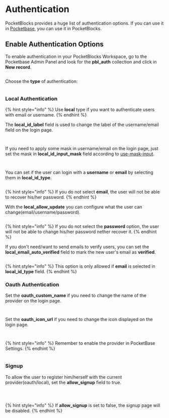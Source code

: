 # Authentication

PocketBlocks provides a huge list of authentication options. If you can use it in [Pocketbase](https://pocketbase.io/), you can use it in PocketBlocks.

## Enable Authentication Options

To enable authentication in your PocketBlocks Workspace, go to the Pocketbase Admin Panel and look for the **pbl_auth** collection and click in **New record**.

<figure><img src="../.gitbook/assets/workspace-management/auth/01.png" alt=""><figcaption></figcaption></figure>

Choose the **type** of authentication:

<figure><img src="../.gitbook/assets/workspace-management/auth/02.png" alt=""><figcaption></figcaption></figure>

### Local Authentication

{% hint style="info" %}
Use **local** type if you want to authenticate users with email or username.
{% endhint %}

The **local_id_label** field is used to change the label of the username/email field on the login page.

<figure><img src="../.gitbook/assets/workspace-management/auth/03.png" alt=""><figcaption></figcaption></figure>

<figure><img src="../.gitbook/assets/workspace-management/auth/04.png" alt=""><figcaption></figcaption></figure>

If you need to apply some mask in username/email on the login page, just set the mask in **local_id_input_mask** field according to [use-mask-input](https://github.com/eduardoborges/use-mask-input).

<figure><img src="../.gitbook/assets/workspace-management/auth/05.png" alt=""><figcaption></figcaption></figure>

<figure><img src="../.gitbook/assets/workspace-management/auth/06.png" alt=""><figcaption></figcaption></figure>

You can set if the user can login with a **username** or **email** by selecting them in **local_id_type**.

<figure><img src="../.gitbook/assets/workspace-management/auth/07.png" alt=""><figcaption></figcaption></figure>

{% hint style="info" %}
If you do not select **email**, the user will not be able to recover his/her password.
{% endhint %}

With the **local_allow_update** you can configure what the user can change(email/username/password).

<figure><img src="../.gitbook/assets/workspace-management/auth/08.png" alt=""><figcaption></figcaption></figure>

{% hint style="info" %}
If you do not select the **password** option, the user will not be able to change his/her password nether recover it.
{% endhint %}

If you don't need/want to send emails to verify users, you can set the **local_email_auto_verified** field to mark the new user's email as **verified**.

<figure><img src="../.gitbook/assets/workspace-management/auth/09.png" alt=""><figcaption></figcaption></figure>

{% hint style="info" %}
This option is only allowed if **email** is selected in **local_id_type** field.
{% endhint %}

### Oauth Authentication

Set the **oauth_custom_name** if you need to change the name of the provider on the login page.

<figure><img src="../.gitbook/assets/workspace-management/auth/10.png" alt=""><figcaption></figcaption></figure>

<figure><img src="../.gitbook/assets/workspace-management/auth/11.png" alt=""><figcaption></figcaption></figure>

Set the **oauth_icon_url** if you need to change the icon displayed on the login page.

<figure><img src="../.gitbook/assets/workspace-management/auth/12.png" alt=""><figcaption></figcaption></figure>

<figure><img src="../.gitbook/assets/workspace-management/auth/13.png" alt=""><figcaption></figcaption></figure>

{% hint style="info" %}
Remember to enable the provider in PocketBase Settings.
{% endhint %}

<figure><img src="../.gitbook/assets/workspace-management/auth/14.png" alt=""><figcaption></figcaption></figure>

### Signup

To allow the user to register him/herself with the current provider(oauth/local), set the **allow_signup** field to true.

<figure><img src="../.gitbook/assets/workspace-management/auth/15.png" alt=""><figcaption></figcaption></figure>

<figure><img src="../.gitbook/assets/workspace-management/auth/16.png" alt=""><figcaption></figcaption></figure>

<figure><img src="../.gitbook/assets/workspace-management/auth/17.png" alt=""><figcaption></figcaption></figure>

{% hint style="info" %}
If **allow_signup** is set to false, the signup page will be disabled.
{% endhint %}
